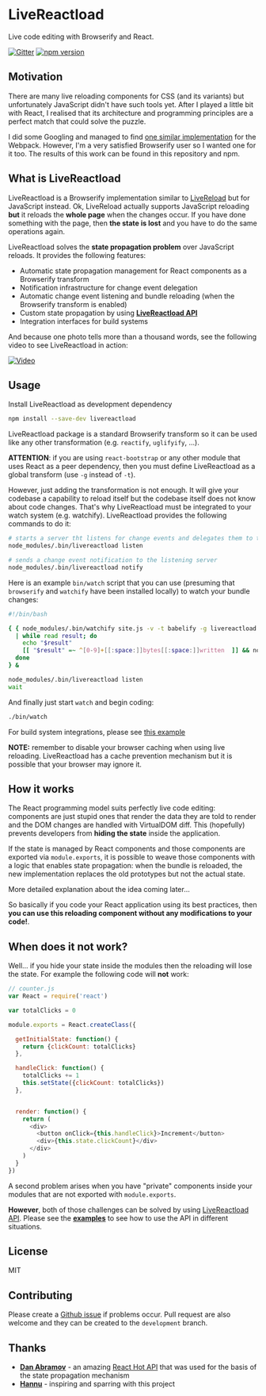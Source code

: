 # LiveReactload

Live code editing with Browserify and React.

[![Gitter](https://badges.gitter.im/Join%20Chat.svg)](https://gitter.im/milankinen/livereactload)
[![npm version](https://badge.fury.io/js/livereactload.svg)](http://badge.fury.io/js/livereactload)


## Motivation

There are many live reloading components for CSS (and its variants) but unfortunately
JavaScript didn't have such tools yet. After I played a little bit with React, I realised
that its architecture and programming principles are a perfect match that could solve
the puzzle.

I did some Googling and managed to find [one similar implementation](https://github.com/gaearon/react-hot-loader) 
for the Webpack. However, I'm a very satisfied Browserify user so I wanted one for it
too. The results of this work can be found in this repository and npm.

## What is LiveReactload

LiveReactload is a Browserify implementation similar to [LiveReload](http://livereload.com/) but
for JavaScript instead. Ok, LiveReload actually supports JavaScript reloading **but** it
reloads the **whole page** when the changes occur. If you have done something with the page,
then **the state is lost** and you have to do the same operations again.

LiveReactload solves the **state propagation problem** over JavaScript reloads. It
provides the following features:

  * Automatic state propagation management for React components as a Browserify transform
  * Notification infrastructure for change event delegation
  * Automatic change event listening and bundle reloading (when the Browserify transform is enabled)
  * Custom state propagation by using **[LiveReactload API](https://github.com/milankinen/livereactload-api)**
  * Integration interfaces for build systems  
  
And because one photo tells more than a thousand words, see the following video to see 
LiveReactload in action:

[![Video](https://dl.dropbox.com/s/gcnhv4rzvhq5kaw/livereactload-preview.png)](https://vimeo.com/123513496)
    

## Usage

Install LiveReactload as development dependency

```bash
npm install --save-dev livereactload
```

LiveReactload package is a standard Browserify transform so it can be used like any other
transformation (e.g. `reactify`, `uglifyify`, ...). 

**ATTENTION**: if you are using `react-bootstrap` or any other module that uses React as a
peer dependency, then you must define LiveReactload as a global transform (use `-g` instead 
of `-t`).

However, just adding the transformation is not enough. It will give your codebase a capability
to reload itself but the codebase itself does not know about code changes. That's why LiveReactload
must be integrated to your watch system (e.g. watchify). LiveReactload provides the following
commands to do it:

```bash
# starts a server tht listens for change events and delegates them to the browser
node_modules/.bin/livereactload listen

# sends a change event notification to the listening server
node_modules/.bin/livereactload notify
```    

Here is an example `bin/watch` script that you can use (presuming that `browserify` and 
`watchify` have been installed locally) to watch your bundle changes:

```bash
#!/bin/bash

{ { node_modules/.bin/watchify site.js -v -t babelify -g livereactload -o static/bundle.js 1>&2; } 2>&1 \
  | while read result; do
    echo "$result"
    [[ "$result" =~ ^[0-9]+[[:space:]]bytes[[:space:]]written  ]] && node_modules/.bin/livereactload notify
  done
} &

node_modules/.bin/livereactload listen
wait
```

And finally just start `watch` and begin coding:

```bash
./bin/watch
```

For build system integrations, please see [this example](examples/05-build-systems)

**NOTE:** remember to disable your browser caching when using live reloading.
LiveReactload has a cache prevention mechanism but it is possible that your
browser may ignore it.


## How it works

The React programming model suits perfectly live code editing: components are just
stupid ones that render the data they are told to render and the DOM changes are handled
with VirtualDOM diff. This (hopefully) prevents developers from **hiding the state** inside
the application. 

If the state is managed by React components and those components are exported
via `module.exports`, it is possible to weave those components with a logic that
enables state propagation: when the bundle is reloaded, the new implementation 
replaces the old prototypes but not the actual state.

More detailed explanation about the idea coming later...

So basically if you code your React application using its best practices, then
**you can use this reloading component without any modifications to your code!**.


## When does it not work?

Well... if you hide your state inside the modules then the reloading will lose
the state. For example the following code will **not** work:

```javascript
// counter.js
var React = require('react')

var totalClicks = 0

module.exports = React.createClass({

  getInitialState: function() {
    return {clickCount: totalClicks}
  },

  handleClick: function() {
    totalClicks += 1
    this.setState({clickCount: totalClicks})
  },


  render: function() {
    return (
      <div>
        <button onClick={this.handleClick}>Increment</button>
        <div>{this.state.clickCount}</div>
      </div>
    )
  }
})
```

A second problem arises when you have "private" components inside your modules
that are not exported with `module.exports`. 

**However**, both of those challenges can be solved by using 
[LiveReactload API](https://github.com/milankinen/livereactload-api). Please see
the **[examples](examples)** to see how to use the API in different situations.


## License

MIT


## Contributing

Please create a [Github issue](issues) if problems occur. Pull request are also welcome
and they can be created to the `development` branch. 


## Thanks

  * **[Dan Abramov](https://github.com/gaearon)** - an amazing [React Hot API](https://github.com/gaearon/react-hot-api)
    that was used for the basis of the state propagation mechanism 
  * **[Hannu](https://github.com/heintsi)** - inspiring and sparring with this project 
